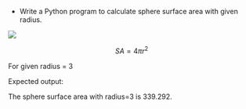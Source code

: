 * Write a Python program to calculate sphere surface area with given radius. 

![](../../images/sphere-surface-area.jpg)

$$ SA = 4 \pi r^2 $$

For given radius = 3

Expected output:

The sphere surface area with radius=3 is 339.292.

